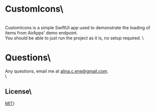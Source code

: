 # CustomIcons\
\
CustomIcons is a simple SwiftUI app used to demonstrate the loading of items from AirApps' demo endpoint.\
You should be able to just run the project as it is, no setup required.
\
# Questions\
Any questions, email me at alina.c.ene@gmail.com.\
\
## License\
[MIT](https://choosealicense.com/licenses/mit/)}
